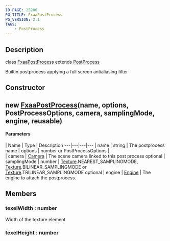 ```yaml
---
ID_PAGE: 25286
PG_TITLE: FxaaPostProcess
PG_VERSION: 2.1
TAGS:
    - PostProcess
---
```

## Description

class [FxaaPostProcess](/classes/2.5/FxaaPostProcess) extends [PostProcess](/classes/2.5/PostProcess)

Builtin postprocess applying a full screen antialiasing filter

## Constructor

## new [FxaaPostProcess](/classes/2.5/FxaaPostProcess)(name, options, PostProcessOptions, camera, samplingMode, engine, reusable)



#### Parameters
 | Name | Type | Description
---|---|---|---
 | name | string |     The postprocess name
 | options | number or PostProcessOptions |  
 | camera | [Camera](/classes/2.5/Camera) |     The scene camera linked to this post process
optional | samplingMode | number |     [Texture](/classes/2.5/Texture).NEAREST_SAMPLINGMODE, [Texture](/classes/2.5/Texture).BILINEAR_SAMPLINGMODE or [Texture](/classes/2.5/Texture).TRILINEAR_SAMPLINGMODE
optional | engine | [Engine](/classes/2.5/Engine) |     The engine to attach the postprocess.
## Members

### texelWidth : number

Width of the texture element

### texelHeight : number



